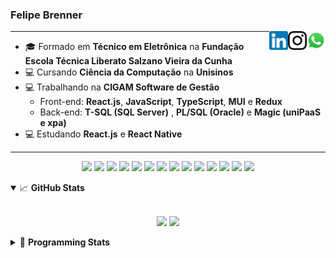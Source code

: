 <h3>Felipe Brenner</h3>

<a href="https://api.whatsapp.com/send?phone=5551995585968" target="_blank" rel="nofollow"><img align="right" width="30rem" src="./assets/whatsapp.png" alt="Whatsapp: +55 51995585968"/></a>
<a href="https://www.instagram.com/felipeobrenner/" target="_blank" rel="nofollow"><img align="right" width="30rem" src="./assets/instagram.png" alt="Instagram: @felipeobrenner"/></a>
<a href="https://www.linkedin.com/in/felipe-de-oliveira-brenner/" target="_blank" rel="nofollow"><img align="right" width="30rem" src="./assets/linkedin.png" alt="LinkedIn: @felipe-de-oliveira-brenner"/></a>

---

- 🎓 Formado em **Técnico em Eletrônica** na **Fundação Escola Técnica Liberato Salzano Vieira da Cunha**
- 💻 Cursando **Ciência da Computação** na **Unisinos**
- 💻 Trabalhando na **CIGAM Software de Gestão**
  - Front-end: **React.js**, **JavaScript**, **TypeScript**, **MUI** e **Redux**
  - Back-end: **T-SQL (SQL Server)** , **PL/SQL (Oracle)** e **Magic (uniPaaS e xpa)**
- 💻 Estudando **React.js** e **React Native**

---

<p align='center'>
  <img width="35rem" src="https://cdn.jsdelivr.net/gh/devicons/devicon/icons/react/react-original.svg" />
  <img width="35rem" src="https://cdn.jsdelivr.net/gh/devicons/devicon/icons/javascript/javascript-plain.svg" />
  <img width="35rem" src="https://cdn.jsdelivr.net/gh/devicons/devicon/icons/typescript/typescript-plain.svg" />
  <img width="35rem" src="https://cdn.jsdelivr.net/gh/devicons/devicon/icons/materialui/materialui-plain.svg" />
  <img width="35rem" src="https://cdn.jsdelivr.net/gh/devicons/devicon/icons/redux/redux-original.svg" />
  <img width="35rem" src="https://cdn.jsdelivr.net/gh/devicons/devicon/icons/css3/css3-plain.svg" />
  <img width="35rem" src="https://cdn.jsdelivr.net/gh/devicons/devicon/icons/html5/html5-plain.svg" />
  <img width="35rem" src="https://cdn.jsdelivr.net/gh/devicons/devicon/icons/vscode/vscode-original.svg" />
  <img width="35rem" src="https://cdn.jsdelivr.net/gh/devicons/devicon/icons/git/git-original.svg" />
  <img width="35rem" src="https://cdn.jsdelivr.net/gh/devicons/devicon/icons/yarn/yarn-original.svg" />
  <img width="35rem" src="https://cdn.jsdelivr.net/gh/devicons/devicon/icons/npm/npm-original-wordmark.svg" />
  <img width="35rem" src="https://cdn.jsdelivr.net/gh/devicons/devicon/icons/microsoftsqlserver/microsoftsqlserver-plain.svg" />
  <img width="35rem" src="https://cdn.jsdelivr.net/gh/devicons/devicon/icons/oracle/oracle-original.svg" />
  <img width="35rem" src="https://cdn.jsdelivr.net/gh/devicons/devicon/icons/ubuntu/ubuntu-plain.svg" />
</p>

<details open>
  <summary>📈 <b>GitHub Stats</b></summary>
  <br>
  <p align="center">
  <img src="https://github-readme-stats.vercel.app/api?username=felipebrenner&show_icons=true&theme=dark"/>
  <img src="https://github-readme-stats.vercel.app/api/top-langs/?username=felipebrenner&layout=compact&theme=dark">
  </p>

</details>

<details>
  <summary>🤖 <b>Programming Stats</b></summary>
  <br/>

  <!--START_SECTION:waka-->
![Code Time](http://img.shields.io/badge/Code%20Time-0%20secs-blue)

**🐱 My GitHub Data** 

> 🏆 183 Contributions in the Year 2022
 > 
> 📦 196.2 kB Used in GitHub's Storage 
 > 
> 🚫 Not Opted to Hire
 > 
> 📜 23 Public Repositories 
 > 
> 🔑 2 Private Repositories  
 > 
**I'm a Night 🦉** 

```text
🌞 Morning    63 commits     ███░░░░░░░░░░░░░░░░░░░░░░   14.86% 
🌆 Daytime    131 commits    ███████░░░░░░░░░░░░░░░░░░   30.9% 
🌃 Evening    224 commits    █████████████░░░░░░░░░░░░   52.83% 
🌙 Night      6 commits      ░░░░░░░░░░░░░░░░░░░░░░░░░   1.42%

```
📅 **I'm Most Productive on Tuesday** 

```text
Monday       69 commits     ████░░░░░░░░░░░░░░░░░░░░░   16.27% 
Tuesday      83 commits     █████░░░░░░░░░░░░░░░░░░░░   19.58% 
Wednesday    72 commits     ████░░░░░░░░░░░░░░░░░░░░░   16.98% 
Thursday     52 commits     ███░░░░░░░░░░░░░░░░░░░░░░   12.26% 
Friday       47 commits     ██░░░░░░░░░░░░░░░░░░░░░░░   11.08% 
Saturday     20 commits     █░░░░░░░░░░░░░░░░░░░░░░░░   4.72% 
Sunday       81 commits     ████░░░░░░░░░░░░░░░░░░░░░   19.1%

```


📊 **This Week I Spent My Time On** 

```text
💬 Programming Languages: 
TypeScript               7 hrs 30 mins       █████████░░░░░░░░░░░░░░░░   37.69% 
Python                   3 hrs 37 mins       ████░░░░░░░░░░░░░░░░░░░░░   18.17% 
C++                      3 hrs 11 mins       ████░░░░░░░░░░░░░░░░░░░░░   16.0% 
JavaScript               2 hrs 45 mins       ███░░░░░░░░░░░░░░░░░░░░░░   13.88% 
Markdown                 1 hr 7 mins         █░░░░░░░░░░░░░░░░░░░░░░░░   5.61%

🔥 Editors: 
VS Code                  19 hrs 55 mins      █████████████████████████   100.0%

🐱‍💻 Projects: 
www_CGFrontEnd           11 hrs 1 min        █████████████░░░░░░░░░░░░   55.31% 
2022-1-Processamento-Graf7 hrs 21 mins       █████████░░░░░░░░░░░░░░░░   36.91% 
exercicios-swift         41 mins             ░░░░░░░░░░░░░░░░░░░░░░░░░   3.45% 
www_CGFrontTemplate      23 mins             ░░░░░░░░░░░░░░░░░░░░░░░░░   1.95% 
material-kit-pro-react-ma20 mins             ░░░░░░░░░░░░░░░░░░░░░░░░░   1.71%

💻 Operating System: 
Linux                    19 hrs 55 mins      █████████████████████████   100.0%

```

**I Mostly Code in TypeScript** 

```text
TypeScript               9 repos             ████████░░░░░░░░░░░░░░░░░   34.62% 
JavaScript               4 repos             ███░░░░░░░░░░░░░░░░░░░░░░   15.38% 
Java                     3 repos             ███░░░░░░░░░░░░░░░░░░░░░░   11.54% 
CSS                      2 repos             ██░░░░░░░░░░░░░░░░░░░░░░░   7.69% 
Assembly                 1 repo              █░░░░░░░░░░░░░░░░░░░░░░░░   3.85%

```



 Last Updated on 05/06/2022 03:13:17 UTC
<!--END_SECTION:waka-->
</details>
